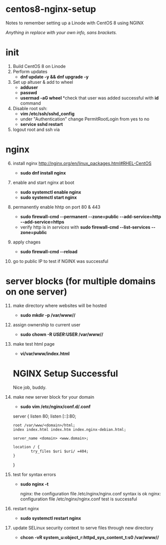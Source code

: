 # centos8-nginx-setup
Notes to remember setting up a Linode with CentOS 8 using NGINX

*Anything in <brackets> replace with your own info, sans brackets.*
    
# init

1. Build CentOS 8 on Linode
2. Perform updates
    - **dnf update -y && dnf upgrade -y**
3. Set up altuser & add to wheel
    - **adduser <altuser>**
    - **passwd <altuser>**
    - **usermad -aG wheel <altuser>**
    *check that user was added successful with **id <altuser>** command
4. Disable root ssh:
    - **vim /etc/ssh/sshd_config**
    - under "Authentication" change PermitRootLogin from yes to no
    - **service sshd restart**
5. logout root and ssh via <altuser>

# nginx

6. install nginx
    http://nginx.org/en/linux_packages.html#RHEL-CentOS
    
    - **sudo dnf install nginx**
7. enable and start nginx at boot
    - **sudo systemctl enable nginx**
    - **sudo systemctl start nginx**
8. permanently enable hhtp on port 80 & 443
    - **sudo firewall-cmd --permanent --zone=public --add-service=http --add-service=https**
    - verify http is in *services* with **sudo firewall-cmd --list-services --zone=public**
9. apply chages
    - **sudo firewall-cmd --reload**
10. go to public IP to test if NGINX was successful

# server blocks (for multiple domains on one server)

11. make directory where websites will be hosted
    - **sudo mkdir -p /var/www/<domain>/**
12. assign ownership to current user
    - **sudo chown -R $USER:$USER /var/www/<domain>/**
13. make test html page
    - **vi/var/www/<domain>index.html**
    
    <html>
        <head>
            <title>NGINX Test Page</title>
        </head>
        <body>
            <h1>NGINX Setup Successful</h1>
                <p>Nice job, buddy.</p>
        </body>
    </html>
14. make new server block for your domain
    - **sudo vim /etc/nginx/conf.d/<domain>.conf**
    
    server {
        listen 80;
        listen [::]:80;

        root /var/www/<domain>/html;
        index index.html index.htm index.nginx-debian.html;

        server_name <domain> <www.domain>;

        location / {
                try_files $uri $uri/ =404;
        }
    }
15. test for syntax errors
    - **sudo nginx -t**

        nginx: the configuration file /etc/nginx/nginx.conf syntax is ok
        nginx: configuration file /etc/nginx/nginx.conf test is successful

16. restart nginx
    - **sudo systemctl restart nginx**
17. update SELinux security context to serve files through new directory
    - **chcon -vR system_u:object_r:httpd_sys_content_t:s0 /var/www/<domain>/**



